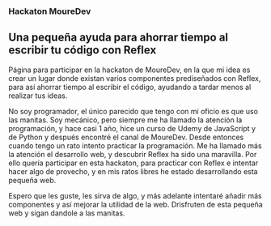 ### Hackaton MoureDev
## Una pequeña ayuda para ahorrar tiempo al escribir tu código con Reflex


Página para participar en la hackaton de MoureDev, en la que mi idea es crear un lugar donde existan varios componentes prediseñados con Reflex, para así ahorrar tiempo al escribir el código,
ayudando a tardar menos al realizar tus ideas.

No soy programador, el único parecido que tengo con mi oficio es que uso las manitas. Soy mecánico, pero siempre me ha llamado la atención la programación, y hace casi 1 año, hice un curso de Udemy de JavaScript y de Python y después encontré el canal de MoureDev. Desde entonces cuando tengo un rato intento practicar la programación. Me ha llamado más la atención el desarrollo web, y descubrir Reflex ha sido una maravilla. Por ello quería participar en esta hackaton, para practicar con Reflex e intentar hacer algo de provecho, y en mis ratos libres he estado desarrollando esta pequeña web.

Espero que les guste, les sirva de algo, y más adelante intentaré añadir más componentes y así mejorar la utilidad de la web.
Drisfruten de esta pequeña web y sigan dandole a las manitas.

